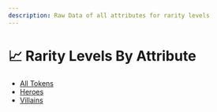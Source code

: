 ```yaml
---
description: Raw Data of all attributes for rarity levels
---
```


# 📈 Rarity Levels By Attribute



* [All Tokens](all-tokens.md)
* [Heroes](heroes.md)
* [Villains](villains.md)
